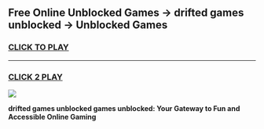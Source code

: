 
## Free Online Unblocked Games → drifted games unblocked → Unblocked Games
<h3>
<a href="https://premium.freeplayer.one?title=drifted_games_unblocked&ref=21F">CLICK TO PLAY</a></h3>
<hr>

<h3>
<a href="https://premium.freeplayer.one?title=drifted_games_unblocked&ref=21F">CLICK 2 PLAY</a>
  
</h3>

<a href="https://premium.freeplayer.one?title=drifted_games_unblocked&ref=21F/"><img src="https://clearcache.store/games.png"></a>


**drifted games unblocked games unblocked: Your Gateway to Fun and Accessible Online Gaming**

